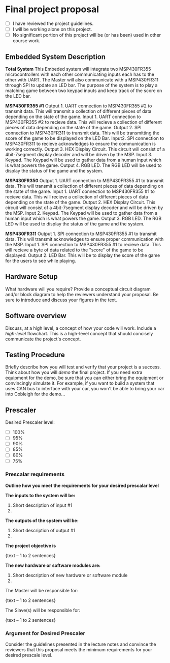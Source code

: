 # Final project proposal

- [ ] I have reviewed the project guidelines.
- [ ] I will be working alone on this project.
- [ ] No significant portion of this project will be (or has been) used in other course work.

## Embedded System Description

**Total System**
This Embeded system will integrate two MSP430FR355 microcontrollers with each other communicating inputs each has to the other with UART. The Master will also communicate with a MSP430FR311 through SPI to update an LED bar. The purpose of the system is to play a matching game between two keypad inputs and keep track of the score on the LED bar.

**MSP430FR355 #1**
Output 1. UART connection to MSP430FR355 #2 to transmit data. This will transmit a collection of different pieces of data depending on the state of the game.
Input 1. UART connection to MSP430FR355 #2 to recieve data. This will recieve a collection of different pieces of data depending on the state of the game.
Output 2. SPI connection to MSP430FR311 to transmit data. This will be transmitting the score of the game to be displayed on the LED Bar.
Input2. SPI connection to MSP430FR311 to recieve acknowledges to ensure the communication is working correctly.
Output 3. HEX Display Circuit. This circuit will consist of a 4bit-7segment display decoder and will be driven by the MSP.
Input 3. Keypad. The Keypad will be used to gather data from a human input which is what powers the game.
Output 4. RGB LED. The RGB LED will be used to display the status of the game and the system.

**MSP430FR350**
Output 1. UART connection to MSP430FR355 #1 to transmit data. This will transmit a collection of different pieces of data depending on the state of the game.
Input 1. UART connection to MSP430FR355 #1 to recieve data. This will recieve a collection of different pieces of data depending on the state of the game.
Output 2. HEX Display Circuit. This circuit will consist of a 4bit-7segment display decoder and will be driven by the MSP.
Input 2. Keypad. The Keypad will be used to gather data from a human input which is what powers the game.
Output 3. RGB LED. The RGB LED will be used to display the status of the game and the system.

**MSP430FR311**
Output 1. SPI connection to MSP430FR355 #1 to transmit data. This will transmit acknowledges to ensure proper communication with the MSP.
Input 1. SPI connection to MSP430FR355 #1 to recieve data. This will recieve a byte of data related to the "score" of the game to be displayed.
Output 2. LED Bar. This will be to display the score of the game for the users to see while playing.


## Hardware Setup

What hardware will you require? Provide a conceptual circuit diagram and/or block diagram to help the reviewers understand your proposal. Be sure to introduce and discuss your figures in the text.

## Software overview

Discuss, at a high level, a concept of how your code will work. Include a *high-level* flowchart. This is a high-level concept that should concisely communicate the project's concept.

## Testing Procedure

Briefly describe how you will test and verify that your project is a success. Think about how you will *demo* the final project. If you need extra equipment for the demo, be sure that you can either bring the equipment or convincingly simulate it. For example, if you want to build a system that uses CAN bus to interface with your car, you won't be able to bring your car into Cobleigh for the demo...


## Prescaler

Desired Prescaler level: 

- [ ] 100%
- [ ] 95% 
- [ ] 90% 
- [ ] 85% 
- [ ] 80% 
- [ ] 75% 

### Prescalar requirements 

**Outline how you meet the requirements for your desired prescalar level**

**The inputs to the system will be:**
1.  Short description of input #1
2.  

**The outputs of the system will be:**
1.   Short description of output #1
2. 

**The project objective is**

{text – 1 to 2 sentences}

**The new hardware or software modules are:**
1. Short description of new hardware or software module
2. 


The Master will be responsible for:

{text – 1 to 2 sentences}

The Slave(s) will be responsible for:

{text – 1 to 2 sentences}



### Argument for Desired Prescaler

Consider the guidelines presented in the lecture notes and convince the reviewers that this proposal meets the minimum requirements for your desired prescale level.
